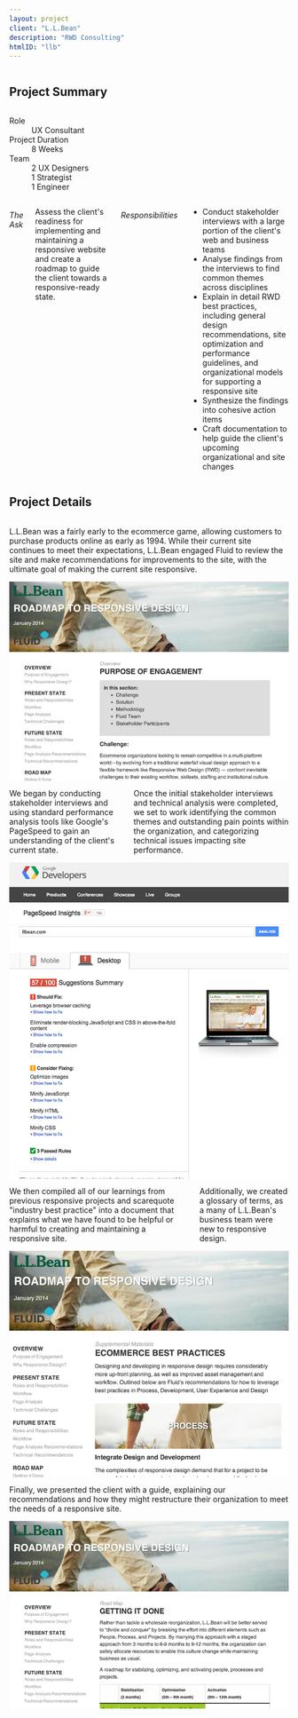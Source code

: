 ```yaml
---
layout: project
client: "L.L.Bean"
description: "RWD Consulting"
htmlID: "llb"
---
```


<div class="row">
	<div class="small-12 columns">
		<h2>Project Summary</h2>
	</div>
	<div class="small-12 medium-4 large-4 columns">
		<dl>
			<dt>Role</dt>
			<dd>UX Consultant</dd>
			<dt>Project Duration</dt>
			<dd>8 Weeks</dd>
			<dt>Team</dt>
			<dd>
				2 UX Designers<br />
				1 Strategist<br />
				1 Engineer
			</dd>
		</dl>
	</div>
	<div class="small-12 medium-8 large-8 columns lede">
		<h6>The Ask</h6>
		<p>
			Assess the client's readiness for implementing and maintaining a responsive website and create a roadmap to guide the client towards a responsive-ready state.
		</p>
		<h6>Responsibilities</h6>
		<ul>
			<li>Conduct stakeholder interviews with a large portion of the client's web and business teams</li>
			<li>Analyse findings from the interviews to find common themes across disciplines</li>
			<li>Explain in detail RWD best practices, including general design recommendations, site optimization and performance guidelines, and organizational models for supporting a responsive site</li>
			<li>Synthesize the findings into cohesive action items</li>
			<li>Craft documentation to help guide the client's upcoming organizational and site changes</li>
		</ul>
	</div>
</div>
<div class="row">
	<div class="small-12 columns">
		<h2>Project Details</h2>
	</div>
	<div class="small-12 medium-5 large-4 columns">
		<p>
			L.L.Bean was a fairly early to the ecommerce game, allowing customers to purchase products online as early as 1994. While their current site continues to meet their expectations, L.L.Bean engaged Fluid to review the site and make recommendations for improvements to the site, with the ultimate goal of making the current site responsive.
		</p>
	</div>
	<div class="small-12 medium-7 large-8 columns">
		 <img src="/img/llb-purpose-of-engagement.jpg" />
	</div>
</div>
<div class="row">
	<div class="small-12 medium-5 large-4 columns">
		<p>
			We began by conducting stakeholder interviews and using standard performance analysis tools like Google's PageSpeed to gain an understanding of the client's current state.
		</p>
		<p>
			Once the initial stakeholder interviews and technical analysis were completed, we set to work identifying the common themes and outstanding pain points within the organization, and categorizing technical issues impacting site performance.
		</p>
	</div>
	<div class="small-12 medium-7 large-8 columns">
		 <img src="/img/llb-page-speed.jpg" />
	</div>
</div>
<div class="row">
	<div class="small-12 medium-5 large-4 columns">
		<p>
			We then compiled all of our learnings from previous responsive projects and scarequote "industry best practice" into a document that explains what we have found to be helpful or harmful to creating and maintaining a responsive site.
		</p>
		<p>
			Additionally, we created a glossary of terms, as a many of L.L.Bean's business team were new to responsive design.
		</p>
	</div>
	<div class="small-12 medium-7 large-8 columns">
		 <img src="/img/llb-best-practices.jpg" />
	</div>
</div>
<div class="row">
	<div class="small-12 medium-5 large-4 columns">
		<p>
			Finally, we presented the client with a guide, explaining our recommendations and how they might restructure their organization to meet the needs of a responsive site.
		</p>
	</div>
	<div class="small-12 medium-7 large-8 columns">
		 <img src="/img/llb-roadmap.jpg" />
	</div>
</div>